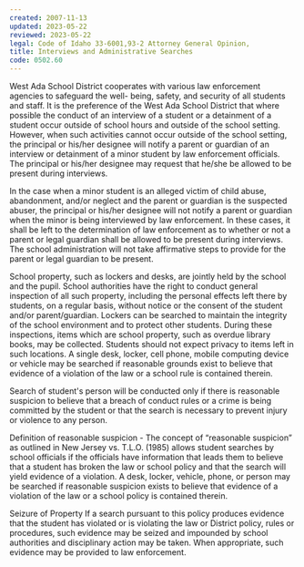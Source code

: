 ```yaml
---
created: 2007-11-13
updated: 2023-05-22
reviewed: 2023-05-22
legal: Code of Idaho 33-6001,93-2 Attorney General Opinion,
title: Interviews and Administrative Searches
code: 0502.60
---
```



West Ada School District cooperates with various law enforcement agencies to safeguard the well- being, safety, and security of all students and staff. It is the preference of the West Ada School District that where possible the conduct of an interview of a student or a detainment of a student occur outside of school hours and outside of the school setting. However, when such activities cannot occur outside of the school setting, the principal or his/her designee will notify a parent or guardian of an interview or detainment of a minor student by law enforcement officials. The principal or his/her designee may request that he/she be allowed to be present during interviews.

In the case when a minor student is an alleged victim of child abuse, abandonment, and/or neglect and the parent or guardian is the suspected abuser, the principal or his/her designee will not notify a parent or guardian when the minor is being interviewed by law enforcement. In these cases, it shall be left to the determination of law enforcement as to whether or not a parent or legal guardian shall be allowed to be present during interviews. The school administration will not take affirmative steps to provide for the parent or legal guardian to be present.

School property, such as lockers and desks, are jointly held by the school and the pupil. School authorities have the right to conduct general inspection of all such property, including the personal effects left there by students, on a regular basis, without notice or the consent of the student and/or parent/guardian. Lockers can be searched to maintain the integrity of the school environment and to protect other students. During these inspections, items which are school property, such as overdue library books, may be collected. Students should not expect privacy to items left in such locations. A single desk, locker, cell phone, mobile computing device or vehicle may be searched if reasonable grounds exist to believe that evidence of a violation of the law or a school rule is contained therein.

Search of student's person will be conducted only if there is reasonable suspicion to believe that a breach of conduct rules or a crime is being committed by the student or that the search is necessary to prevent injury or violence to any person.

Definition of reasonable suspicion - The concept of “reasonable suspicion” as outlined in New Jersey vs. T.L.O. (1985) allows student searches by school officials if the officials have information that leads them to believe that a student has broken the law or school policy and that the search will yield evidence of a violation. A desk, locker, vehicle, phone, or person may be searched if reasonable suspicion exists to believe that evidence of a violation of the law or a school policy is contained therein.

Seizure of Property If a search pursuant to this policy produces evidence that the student has violated or is violating the law or District policy, rules or procedures, such evidence may be seized and impounded by school authorities and disciplinary action may be taken. When appropriate, such evidence may be provided to law enforcement.
